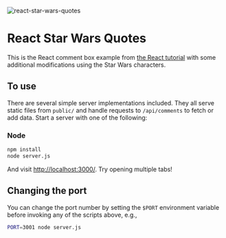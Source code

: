 ![react-star-wars-quotes](https://raw.github.com/felipepucinelli/react-star-wars-quotes/master/demo.png)

# React Star Wars Quotes

This is the React comment box example from [the React tutorial](http://facebook.github.io/react/docs/tutorial.html) with some additional modifications using the Star Wars characters.

## To use

There are several simple server implementations included. They all serve static files from `public/` and handle requests to `/api/comments` to fetch or add data. Start a server with one of the following:

### Node

```sh
npm install
node server.js
```

And visit <http://localhost:3000/>. Try opening multiple tabs!

## Changing the port

You can change the port number by setting the `$PORT` environment variable before invoking any of the scripts above, e.g.,

```sh
PORT=3001 node server.js
```
